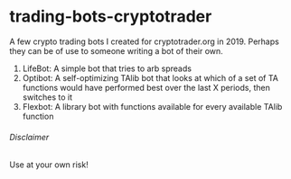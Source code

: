 # trading-bots-cryptotrader

A few crypto trading bots I created for cryptotrader.org in 2019. Perhaps they can be of use to someone writing a bot of their own.

1. LifeBot: A simple bot that tries to arb spreads
2. Optibot: A self-optimizing TAlib bot that looks at which of a set of TA functions would have performed best over the last X periods, then switches to it
3. Flexbot: A library bot with functions available for every available TAlib function

###### Disclaimer
Use at your own risk!
